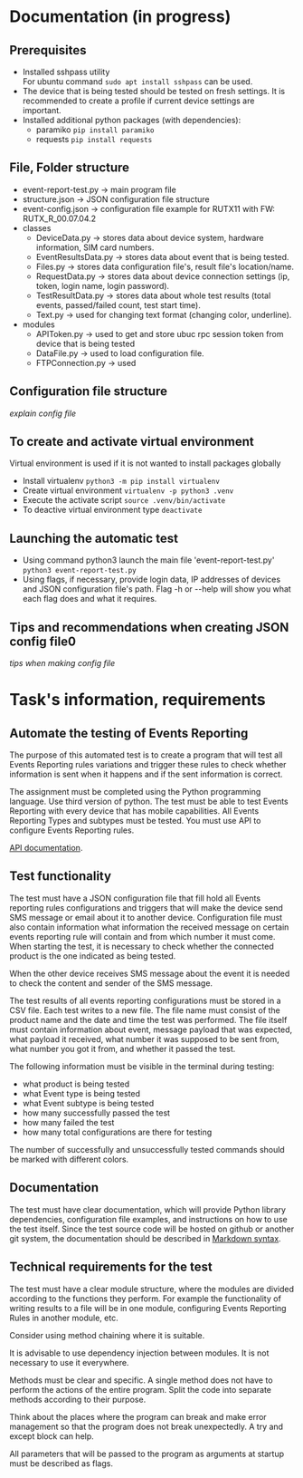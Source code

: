 # Documentation (in progress)
## Prerequisites
- Installed sshpass utility  
For ubuntu command `sudo apt install sshpass` can be used.
- The device that is being tested should be tested on fresh settings. It is recommended to create a profile if current device settings are important.
- Installed additional python packages (with dependencies):
    - paramiko `pip install paramiko`
    - requests `pip install requests`
## File, Folder structure
- event-report-test.py -> main program file
- structure.json -> JSON configuration file structure
- event-config.json -> configuration file example for RUTX11 with FW: RUTX_R_00.07.04.2
- classes
    - DeviceData.py -> stores data about device system, hardware information, SIM card numbers.
    - EventResultsData.py -> stores data about event that is being tested.
    - Files.py -> stores data configuration file's, result file's location/name.
    - RequestData.py -> stores data about device connection settings (ip, token, login name, login password).
    - TestResultData.py -> stores data about whole test results (total events, passed/failed count, test start time).
    - Text.py -> used for changing text format (changing color, underline).
- modules
    - APIToken.py -> used to get and store ubuc rpc session token from device that is being tested
    - DataFile.py -> used to load configuration file.
    - FTPConnection.py -> used 
## Configuration file structure
*explain config file*
## To create and activate virtual environment
Virtual environment is used if it is not wanted to install packages globally
- Install virtualenv `python3 -m pip install virtualenv`
- Create virtual environment `virtualenv -p python3 .venv`
- Execute the activate script `source .venv/bin/activate`
- To deactive virtual environment type `deactivate`
## Launching the automatic test
- Using command python3 launch the main file 'event-report-test.py' `python3 event-report-test.py`
- Using flags, if necessary, provide login data, IP addresses of devices and JSON configuration file's path. Flag -h or --help will show you what each flag does and what it requires.
## Tips and recommendations when creating JSON config file0
*tips when making config file*
# Task's information, requirements
## Automate the testing of Events Reporting
The purpose of this automated test is to create a program that will test all Events Reporting rules variations and trigger these rules to check whether information is sent when it happens and if the sent information is correct.

The assignment must be completed using the Python programming language. Use third version of python. The test must be able to test Events Reporting with every device that has mobile capabilities. All Events Reporting Types and subtypes must be tested. You must use API to configure Events Reporting rules.

[API documentation](https://teltonikalt.sharepoint.com/sites/NetworksIoTakademija/SitePages/API.aspx#to-read-api-documentation-upload-it-here).
## Test functionality
The test must have a JSON configuration file that fill hold all Events reporting rules configurations and triggers that will make the device send SMS message or email about it to another device. Configuration file must also contain information what information the received message on certain events reporting rule will contain and from which number it must come. When starting the test, it is necessary to check whether the connected product is the one indicated as being tested.

When the other device receives SMS message about the event it is needed to check the content and sender of the SMS message.

The test results of all events reporting configurations must be stored in a CSV file. Each test writes to a new file. The file name must consist of the product name and the date and time the test was performed. The file itself must contain information about event, message payload that was expected, what payload it received, what number it was supposed to be sent from, what number you got it from, and whether it passed the test.

The following information must be visible in the terminal during testing:
- what product is being tested
- what Event type is being tested
- what Event subtype is being tested
- how many successfully passed the test
- how many failed the test
- how many total configurations are there for testing

The number of successfully and unsuccessfully tested commands should be marked with different colors.
## Documentation
The test must have clear documentation, which will provide Python library dependencies, configuration file examples, and instructions on how to use the test itself. Since the test source code will be hosted on github or another git system, the documentation should be described in [Markdown syntax](https://docs.github.com/en/get-started/writing-on-github/getting-started-with-writing-and-formatting-on-github/basic-writing-and-formatting-syntax).
## Technical requirements for the test
The test must have a clear module structure, where the modules are divided according to the functions they perform. For example the functionality of writing results to a file will be in one module, configuring Events Reporting Rules in another module, etc.

Consider using method chaining where it is suitable.

It is advisable to use dependency injection between modules. It is not necessary to use it everywhere.

Methods must be clear and specific. A single method does not have to perform the actions of the entire program. Split the code into separate methods according to their purpose.

Think about the places where the program can break and make error management so that the program does not break unexpectedly. A try and except block can help.

All parameters that will be passed to the program as arguments at startup must be described as flags.
